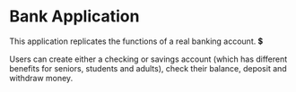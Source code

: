 # Bank Application  

This application replicates the functions of a real banking account. 💲

Users can create either a checking or savings account (which has different benefits for seniors, students and adults), check their balance, deposit and withdraw money.
